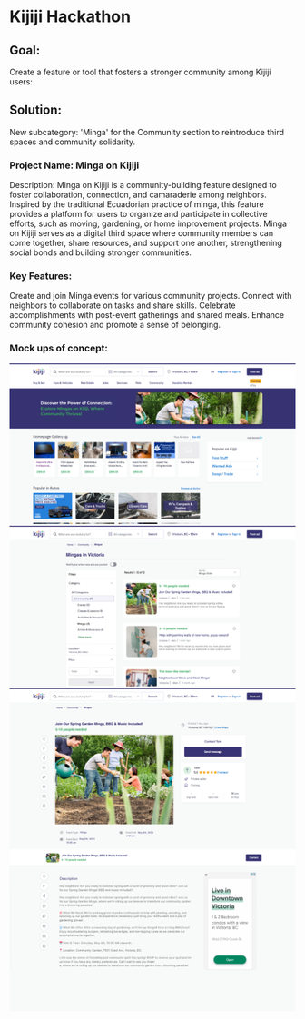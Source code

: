 # Kijiji Hackathon

## Goal:

Create a feature or tool that fosters a stronger community among Kijiji users:

## Solution:

New subcategory: 'Minga' for the Community section to reintroduce third spaces and community solidarity.

### Project Name: Minga on Kijiji

Description:
Minga on Kijiji is a community-building feature designed to foster collaboration, connection, and camaraderie among neighbors. Inspired by the traditional Ecuadorian practice of minga, this feature provides a platform for users to organize and participate in collective efforts, such as moving, gardening, or home improvement projects. Minga on Kijiji serves as a digital third space where community members can come together, share resources, and support one another, strengthening social bonds and building stronger communities.

### Key Features:

Create and join Minga events for various community projects.
Connect with neighbors to collaborate on tasks and share skills.
Celebrate accomplishments with post-event gatherings and shared meals.
Enhance community cohesion and promote a sense of belonging.

### Mock ups of concept:

![HomePage](https://github.com/heather-orlemann/kijiji-hackathon-client/blob/main/src/assets/mockups/HomePage.png)
![ListPage](https://github.com/heather-orlemann/kijiji-hackathon-client/blob/main/src/assets/mockups/List%20Page.png)
![DetailsHero](https://github.com/heather-orlemann/kijiji-hackathon-client/blob/main/src/assets/mockups/Details%20Hero.png)
![DetailsInfo](https://github.com/heather-orlemann/kijiji-hackathon-client/blob/main/src/assets/mockups/Details%20Info.png)
